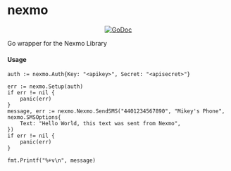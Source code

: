 # nexmo
<p align="center">
    <a href="https://godoc.org/github.com/mikeyscode/nexmo"><img src="https://godoc.org/github.com/mikeyscode/nexmo?status.svg" alt="GoDoc"></a>
</p>

Go wrapper for the Nexmo Library

#### Usage

```
auth := nexmo.Auth{Key: "<apikey>", Secret: "<apisecret>"}

err := nexmo.Setup(auth)
if err != nil {
	panic(err)
}
message, err := nexmo.Nexmo.SendSMS("4401234567890", "Mikey's Phone", nexmo.SMSOptions{
	Text: "Hello World, this text was sent from Nexmo",
})
if err != nil {
	panic(err)
}

fmt.Printf("%+v\n", message)
```

